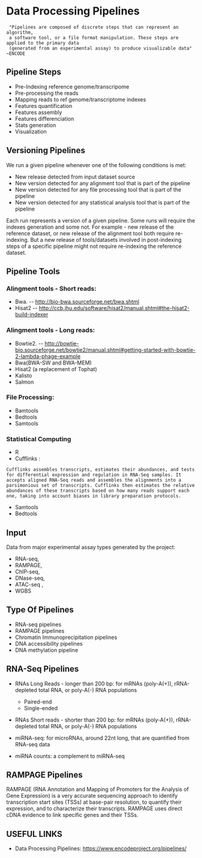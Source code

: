 # Data Processing Pipelines

```
 "Pipelines are composed of discrete steps that can represent an algorithm, 
 a software tool, or a file format manipulation. These steps are applied to the primary data
 (generated from an experimental assay) to produce visualizable data" ~ENCODE
 ```
 
  ## Pipeline Steps
  
 * Pre-Indexing reference genome/transcripome
 * Pre-processing the reads
 * Mapping reads to ref genome/transcriptome indexes
 * Features quantification
 * Features assembly
 * Features differenciation
 * Stats generation
 * Visualization
 
 ## Versioning Pipelines
 
 We run a given pipeline whenever one of the following conditions is met:
 
 * New release detected from input dataset source
 * New version detected for any alignment tool that is part of the pipeline 
 * New version detected for any file processing tool that is part of the pipeline
 * New version detected for any statistical analysis tool that is part of the pipeline
 
 Each run represents a version of a given pipeline. Some runs will require the indexes generation
 and some not. For example - new release of the reference dataset, or new release of the alignment tool
 both require re-indexing. But a new release of tools/datasets involved in post-indexing steps of a specific
 pipeline might not require re-indexing the reference dataset.
 
 
 
 ## Pipeline Tools
 ### Alingment tools - Short reads:
 * Bwa.    -- http://bio-bwa.sourceforge.net/bwa.shtml
 * Hisat2  -- http://ccb.jhu.edu/software/hisat2/manual.shtml#the-hisat2-build-indexer
 
 ### Alingment tools - Long reads:
 *	Bowtie2.  -- http://bowtie-bio.sourceforge.net/bowtie2/manual.shtml#getting-started-with-bowtie-2-lambda-phage-example
 *	Bwa(BWA-SW and BWA-MEM)
 *	Hisat2 (a replacement of Tophat)
 * Kalisto
 * Salmon

 ### File Processing:
 * Bamtools
 * Bedtools
 * Samtools
 
 ### Statistical Computing
 * R
 * Cufflinks : 
 ```
 Cufflinks assembles transcripts, estimates their abundances, and tests for differential expression and regulation in RNA-Seq samples. It accepts aligned RNA-Seq reads and assembles the alignments into a parsimonious set of transcripts. Cufflinks then estimates the relative abundances of these transcripts based on how many reads support each one, taking into account biases in library preparation protocols.
 ```
 * Samtools
 * Bedtools
 
 ## Input
 Data from major experimental assay types generated by the project: 
 * RNA-seq, 
 * RAMPAGE, 
 * ChIP-seq, 
 * DNase-seq, 
 * ATAC-seq ,
 * WGBS
 
 ## Type Of Pipelines
 
 * RNA-seq pipelines
 * RAMPAGE pipelines
 * Chromatin Immunoprecipitation pipelines 
 * DNA accessibility pipelines
 * DNA methylation pipeline
 
 ## RNA-Seq Pipelines
 * RNAs Long Reads - longer than 200 bp: for mRNAs (poly-A(+)), rRNA-depleted total RNA, or poly-A(-) RNA populations
     * Paired-end
     * Single-ended

 * RNAs Short reads - shorter than 200 bp: for mRNAs (poly-A(+)), rRNA-depleted total RNA, or poly-A(-) RNA populations
 * miRNA-seq: for microRNAs, around 22nt long, that are quantified from RNA-seq data
 * miRNA counts: a complement to miRNA-seq 

## RAMPAGE Pipelines

RAMPAGE (RNA Annotation and Mapping of Promoters for the Analysis of Gene Expression) is a very accurate sequencing approach to identify transcription start sites (TSSs) at base-pair resolution, to quantify their expression, and to characterize their transcripts. RAMPAGE uses direct cDNA evidence to link specific genes and their TSSs.

 ## USEFUL LINKS
 * Data Processing Pipelines: https://www.encodeproject.org/pipelines/

